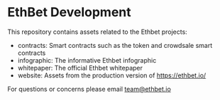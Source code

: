 # EthBet Development

This repository contains assets related to the Ethbet projects:

- contracts: Smart contracts such as the token and crowdsale smart contracts
- infographic: The informative Ethbet infographic
- whitepaper: The official Ethbet whitepaper
- website: Assets from the production version of https://ethbet.io/

For questions or concerns please email team@ethbet.io
